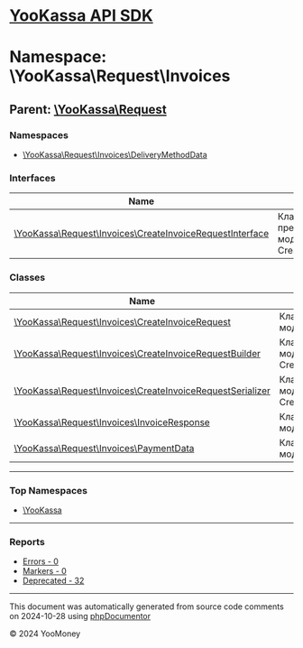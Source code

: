 # [YooKassa API SDK](../home.md)

# Namespace: \YooKassa\Request\Invoices

## Parent: [\YooKassa\Request](../namespaces/yookassa-request.md)

### Namespaces

* [\YooKassa\Request\Invoices\DeliveryMethodData](../namespaces/yookassa-request-invoices-deliverymethoddata.md)

### Interfaces

| Name | Summary |
| ---- | ------- |
| [\YooKassa\Request\Invoices\CreateInvoiceRequestInterface](../classes/YooKassa-Request-Invoices-CreateInvoiceRequestInterface.md) | Класс, представляющий модель CreateInvoiceRequest. |

### Classes

| Name | Summary |
| ---- | ------- |
| [\YooKassa\Request\Invoices\CreateInvoiceRequest](../classes/YooKassa-Request-Invoices-CreateInvoiceRequest.md) | Класс, представляющий модель CreateInvoiceRequest. |
| [\YooKassa\Request\Invoices\CreateInvoiceRequestBuilder](../classes/YooKassa-Request-Invoices-CreateInvoiceRequestBuilder.md) | Класс, представляющий модель CreateInvoiceRequestBuilder. |
| [\YooKassa\Request\Invoices\CreateInvoiceRequestSerializer](../classes/YooKassa-Request-Invoices-CreateInvoiceRequestSerializer.md) | Класс, представляющий модель CreateInvoiceRequestSerializer. |
| [\YooKassa\Request\Invoices\InvoiceResponse](../classes/YooKassa-Request-Invoices-InvoiceResponse.md) | Класс, представляющий модель InvoiceResponse. |
| [\YooKassa\Request\Invoices\PaymentData](../classes/YooKassa-Request-Invoices-PaymentData.md) | Класс, представляющий модель PaymentData. |

---

### Top Namespaces

* [\YooKassa](../namespaces/yookassa.md)

---

### Reports
* [Errors - 0](../reports/errors.md)
* [Markers - 0](../reports/markers.md)
* [Deprecated - 32](../reports/deprecated.md)

---

This document was automatically generated from source code comments on 2024-10-28 using [phpDocumentor](http://www.phpdoc.org/)

&copy; 2024 YooMoney
